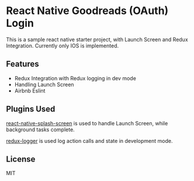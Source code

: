 # React Native Goodreads (OAuth) Login
This is a sample react native starter project, with Launch Screen and Redux Integration. Currently only IOS is implemented.

## Features
* Redux Integration with Redux logging in dev mode
* Handling Launch Screen
* Airbnb Eslint

## Plugins Used
[react-native-splash-screen](https://github.com/crazycodeboy/react-native-splash-screen) is used to handle Launch Screen, while background tasks complete.

[redux-logger](https://github.com/evgenyrodionov/redux-logger) is used log action calls and state in development mode.

## License
MIT
